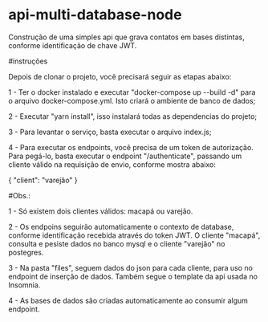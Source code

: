 # api-multi-database-node
Construção de uma simples api que grava contatos em bases distintas, conforme identificação de chave JWT.


#instruções

Depois de clonar o projeto, você precisará seguir as etapas abaixo:

1 - Ter o docker instalado e executar "docker-compose up --build -d" para o arquivo docker-compose.yml. Isto criará o ambiente de banco de dados;

2 - Executar "yarn install", isso instalará todas as dependencias do projeto;

3 - Para levantar o serviço, basta executar o arquivo index.js;

4 - Para executar os endpoints, você precisa de um token de autorização. Para pegá-lo, basta executar o endpoint  "/authenticate", passando um cliente válido na requisição de envio, conforme mostra abaixo:

{
	"client": "varejão"
}




#Obs.:

1 - Só existem dois clientes válidos: macapá ou varejão.

2 - Os endpoins seguirão automaticamente o contexto de database, conforme identificação recebida através do token JWT. O cliente "macapá", consulta e pesiste dados no banco mysql e o cliente "varejão" no postegres.

3 - Na pasta "files", seguem dados do json para cada cliente, para uso no endpoint de inserção de dados. Também segue o template da api usada no Insomnia.

4 - As bases de dados são criadas automaticamente ao consumir algum endpoint.


